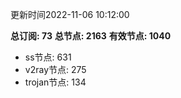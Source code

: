 更新时间2022-11-06 10:12:00

**总订阅: 73**
**总节点: 2163**
**有效节点: 1040**
- ss节点: 631
- v2ray节点: 275
- trojan节点: 134
